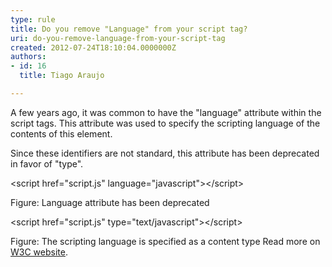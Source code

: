 ```yaml
---
type: rule
title: Do you remove "Language" from your script tag?
uri: do-you-remove-language-from-your-script-tag
created: 2012-07-24T18:10:04.0000000Z
authors:
- id: 16
  title: Tiago Araujo

---
```


A few years ago, it was common to have the "language" attribute within the script tags. This attribute was used to specify the scripting language of the contents of this element.
 
Since these identifiers are not standard, this attribute has been deprecated in favor of "type".


&lt;script href="script.js" language="javascript"&gt;&lt;/script&gt;

Figure: Language attribute has been deprecated

&lt;script href="script.js" type="text/javascript"&gt;&lt;/script&gt;

Figure: The scripting language is specified as a content type
Read more on [W3C website](http&#58;//www.w3.org/TR/html4/interact/scripts.html#h-18.2.2).
